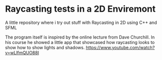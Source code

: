 # Raycasting tests in a 2D Enviremont
A little repository where i try out stuff with Raycasting in 2D using C++ and SFML

The program itself is inspired by the online lecture from Dave Churchill. In his course he showed
a little app that showcased how raycasting looks to show how to show lights and shadows.
https://www.youtube.com/watch?v=wLlfmQUO88I